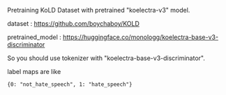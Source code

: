 Pretraining KoLD Dataset with pretrained "koelectra-v3" model.

dataset : https://github.com/boychaboy/KOLD

pretrained_model : https://huggingface.co/monologg/koelectra-base-v3-discriminator

So you should use tokenizer with "koelectra-base-v3-discriminator".

label maps are like
>
    {0: "not_hate_speech", 1: "hate_speech"}